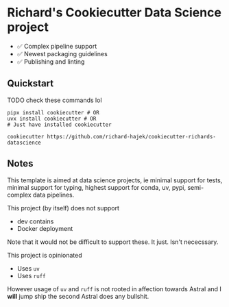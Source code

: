 # Richard's Cookiecutter Data Science project

- ✅ Complex pipeline support
- ✅ Newest packaging guidelines
- ✅ Publishing and linting

## Quickstart

TODO check these commands lol

```
pipx install cookiecutter # OR
uvx install cookiecutter # OR
# Just have installed cookiecutter

cookiecutter https://github.com/richard-hajek/cookiecutter-richards-datascience 
```

## Notes

This template is aimed at data science projects, ie minimal support for tests, minimal support for typing, highest support for conda, uv, pypi, semi-complex data pipelines.

This project (by itself) does not support
- dev contains
- Docker deployment

Note that it would not be difficult to support these. It just. Isn't nececssary. 

This project is opinionated
- Uses `uv`
- Uses `ruff`

However usage of `uv` and `ruff` is not rooted in affection towards Astral and I **will** jump ship the second Astral does any bullshit.
